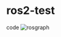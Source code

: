 # ros2-test
code
![rosgraph](https://user-images.githubusercontent.com/86047561/174678855-6d8dcd54-3c70-4eb6-a1bd-0365dda853d4.png)
